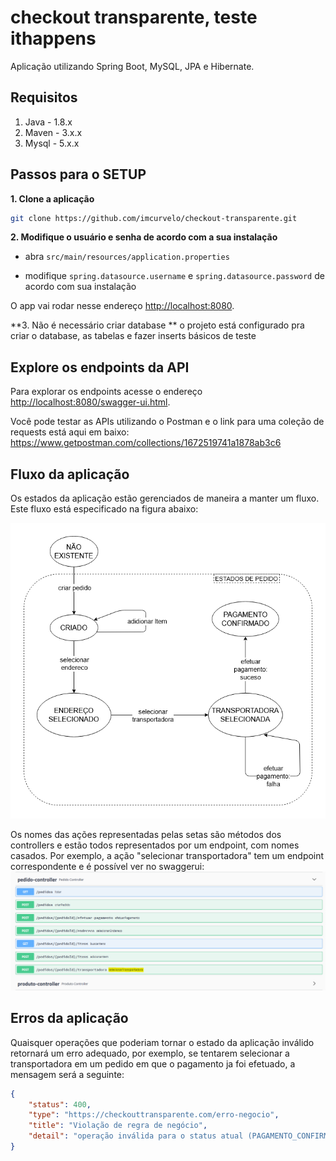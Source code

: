 # checkout transparente, teste ithappens

Aplicação utilizando Spring Boot, MySQL, JPA e Hibernate.

## Requisitos

1. Java - 1.8.x
2. Maven - 3.x.x
3. Mysql - 5.x.x

## Passos para o SETUP

**1. Clone a aplicação**

```bash
git clone https://github.com/imcurvelo/checkout-transparente.git
```


**2. Modifique o usuário e senha de acordo com a sua instalação**

+ abra `src/main/resources/application.properties`

+ modifique `spring.datasource.username` e `spring.datasource.password` de acordo com sua instalação


O app vai rodar nesse endereço <http://localhost:8080>.

**3. Não é necessário criar database **
o projeto está configurado pra criar o database, as tabelas e fazer inserts básicos de teste

## Explore os endpoints da API

Para explorar os endpoints acesse o endereço <http://localhost:8080/swagger-ui.html>.

Você pode testar as APIs utilizando o Postman e o link para uma coleção de requests está aqui em baixo:
<https://www.getpostman.com/collections/1672519741a1878ab3c6>

## Fluxo da aplicação
Os estados da aplicação estão gerenciados de maneira a manter um fluxo.
Este fluxo está especificado na figura abaixo:

![fluxo do checkout](fluxo-checkout.png)

Os nomes das ações representadas pelas setas são métodos dos controllers e estão todos representados
por um endpoint, com nomes casados. Por exemplo, a ação "selecionar transportadora" tem um endpoint 
correspondente e é possível ver no swaggerui:
![fluxo do checkout](exemplo-endpoint-fluxo-checkout.png)

## Erros da aplicação
Quaisquer operações que poderiam tornar o estado da aplicação inválido retornará um erro adequado, por exemplo,
se tentarem selecionar a transportadora em um pedido em que o pagamento ja foi efetuado, a mensagem será a seguinte:

```json
{
    "status": 400,
    "type": "https://checkouttransparente.com/erro-negocio",
    "title": "Violação de regra de negócio",
    "detail": "operação inválida para o status atual (PAGAMENTO_CONFIRMADO) do pedido. os status permitidos para a operação são: [ENDERECO_SELECIONADO, TRANSPORTADORA_SELECIONADA]"
}
```
